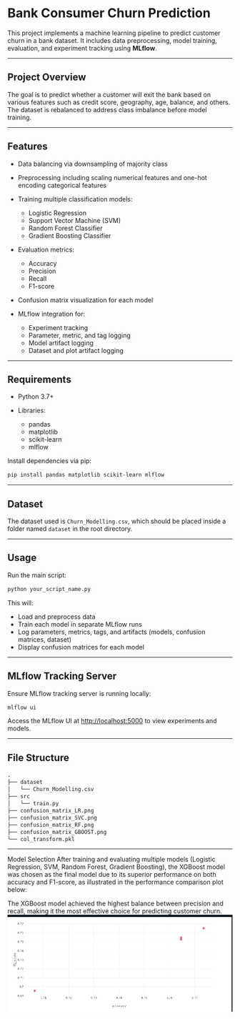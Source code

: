 # Bank Consumer Churn Prediction

This project implements a machine learning pipeline to predict customer churn in a bank dataset. It includes data preprocessing, model training, evaluation, and experiment tracking using **MLflow**.

---

## Project Overview

The goal is to predict whether a customer will exit the bank based on various features such as credit score, geography, age, balance, and others. The dataset is rebalanced to address class imbalance before model training.

---

## Features

* Data balancing via downsampling of majority class
* Preprocessing including scaling numerical features and one-hot encoding categorical features
* Training multiple classification models:

  * Logistic Regression
  * Support Vector Machine (SVM)
  * Random Forest Classifier
  * Gradient Boosting Classifier
* Evaluation metrics:

  * Accuracy
  * Precision
  * Recall
  * F1-score
* Confusion matrix visualization for each model
* MLflow integration for:

  * Experiment tracking
  * Parameter, metric, and tag logging
  * Model artifact logging
  * Dataset and plot artifact logging

---

## Requirements

* Python 3.7+
* Libraries:

  * pandas
  * matplotlib
  * scikit-learn
  * mlflow

Install dependencies via pip:

```bash
pip install pandas matplotlib scikit-learn mlflow
```

---

## Dataset

The dataset used is `Churn_Modelling.csv`, which should be placed inside a folder named `dataset` in the root directory.

---

## Usage

Run the main script:

```bash
python your_script_name.py
```

This will:

* Load and preprocess data
* Train each model in separate MLflow runs
* Log parameters, metrics, tags, and artifacts (models, confusion matrices, dataset)
* Display confusion matrices for each model

---

## MLflow Tracking Server

Ensure MLflow tracking server is running locally:

```bash
mlflow ui
```

Access the MLflow UI at [http://localhost:5000](http://localhost:5000) to view experiments and models.

---

## File Structure

```
.
├── dataset
│   └── Churn_Modelling.csv       
├── src
│   └── train.py                 
├── confusion_matrix_LR.png       
├── confusion_matrix_SVC.png      
├── confusion_matrix_RF.png       
├── confusion_matrix_GBOOST.png   
└── col_transform.pkl             
```

---

Model Selection
After training and evaluating multiple models (Logistic Regression, SVM, Random Forest, Gradient Boosting), the XGBoost model was chosen as the final model due to its superior performance on both accuracy and F1-score, as illustrated in the performance comparison plot below:


The XGBoost model achieved the highest balance between precision and recall, making it the most effective choice for predicting customer churn.
![Model Performance Comparison](models_compare.png)
